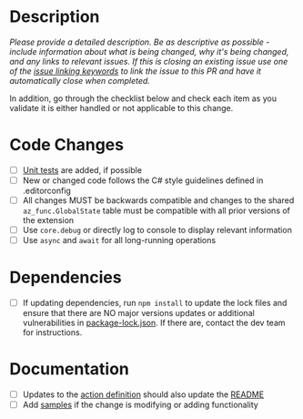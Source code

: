 # Description

*Please provide a detailed description. Be as descriptive as possible - include information about what is being changed,
why it's being changed, and any links to relevant issues. If this is closing an existing issue use one of the [issue linking keywords](https://docs.github.com/issues/tracking-your-work-with-issues/using-issues/linking-a-pull-request-to-an-issue#linking-a-pull-request-to-an-issue-using-a-keyword) to link the issue to this PR and have it automatically close when completed.*

In addition, go through the checklist below and check each item as you validate it is either handled or not applicable to this change.

# Code Changes

- [ ] [Unit tests](/__tests__/) are added, if possible
- [ ] New or changed code follows the C# style guidelines defined in .editorconfig
- [ ] All changes MUST be backwards compatible and changes to the shared `az_func.GlobalState` table must be compatible with all prior versions of the extension
- [ ] Use `core.debug` or directly log to console to display relevant information
- [ ] Use `async` and `await` for all long-running operations

# Dependencies

- [ ] If updating dependencies, run `npm install` to update the lock files and ensure that there are NO major versions updates or additional vulnerabilities in [package-lock.json](/package-lock.json). If there are, contact the dev team for instructions.

# Documentation

- [ ] Updates to the [action definition](/action.yml) should also update the [README](/README.md)
- [ ] Add [samples](/README.md#-samples) if the change is modifying or adding functionality